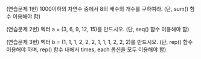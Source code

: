 (연습문제 1번) 1000이하의 자연수 중에서 8의 배수의 개수를 구하여라. (단, sum() 함수 이용해야 함)

(연습문제 2번) 벡터 a = (3, 6, 9, 12, 15)를 만드시오. (단, seq() 함수 이용해야 함)

(연습문제 3번) 벡터 b = (1, 1, 1, 2, 2, 2, 1, 1, 1, 2, 2, 2)를 만드시오. (단, rep() 함수 이용해야 하며, rep() 함수 내에서 times, each 옵션을 모두 이용해야 함)